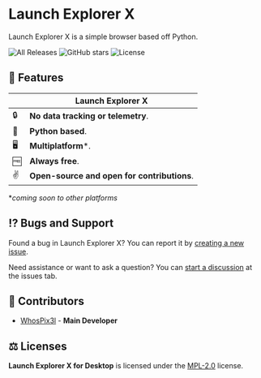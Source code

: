 # Launch Explorer X
Launch Explorer X is a simple browser based off Python.

![All Releases](https://img.shields.io/github/downloads/WhosPix3l/Launch-Explorer-X/total?style=plastic) ![GitHub stars](https://img.shields.io/github/stars/WhosPix3l/Launch-Explorer-X?style=plastic) ![License](https://img.shields.io/github/license/WhosPix3l/Launch-Explorer-X?style=plastic)

## 🚀 Features

|  | Launch Explorer X |
| - | ------------ |
| 🔒 | **No data tracking or telemetry**.|
| 🐍 | **Python based**.|
| 🖥️ | **Multiplatform***. |
| 🆓 | **Always free**.|
| ✌️ | **Open-source and open for contributions**.|

**coming soon to other platforms*

## ⁉️ Bugs and Support
Found a bug in Launch Explorer X? You can report it by [creating a new issue](https://github.com/WhosPix3l/Launch-Explorer-X/issues).

Need assistance or want to ask a question? You can [start a discussion](https://github.com/dothq/browser/discussions/new) at the issues tab.

## 🤝 Contributors
- [WhosPix3l](https://github.com/WhosPix3l) - **Main Developer**

## ⚖️ Licenses
**Launch Explorer X for Desktop** is licensed under the [MPL-2.0](https://www.mozilla.org/en-US/MPL/2.0) license.
